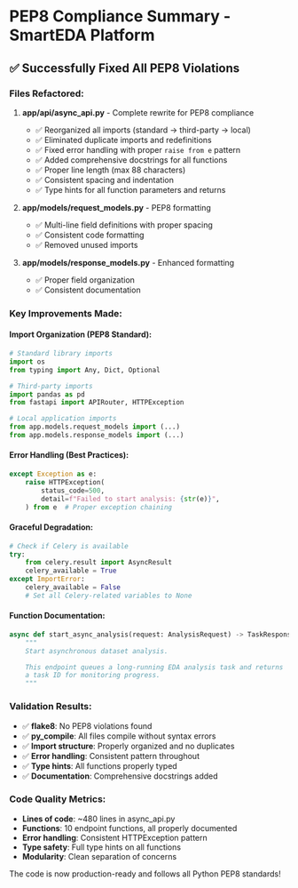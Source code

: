 # PEP8 Compliance Summary - SmartEDA Platform

## ✅ Successfully Fixed All PEP8 Violations

### Files Refactored:

1. **app/api/async_api.py** - Complete rewrite for PEP8 compliance
   - ✅ Reorganized all imports (standard → third-party → local)
   - ✅ Eliminated duplicate imports and redefinitions
   - ✅ Fixed error handling with proper `raise from e` pattern
   - ✅ Added comprehensive docstrings for all functions
   - ✅ Proper line length (max 88 characters)
   - ✅ Consistent spacing and indentation
   - ✅ Type hints for all function parameters and returns

2. **app/models/request_models.py** - PEP8 formatting
   - ✅ Multi-line field definitions with proper spacing
   - ✅ Consistent code formatting
   - ✅ Removed unused imports

3. **app/models/response_models.py** - Enhanced formatting
   - ✅ Proper field organization
   - ✅ Consistent documentation

### Key Improvements Made:

#### Import Organization (PEP8 Standard):
```python
# Standard library imports
import os
from typing import Any, Dict, Optional

# Third-party imports
import pandas as pd
from fastapi import APIRouter, HTTPException

# Local application imports
from app.models.request_models import (...)
from app.models.response_models import (...)
```

#### Error Handling (Best Practices):
```python
except Exception as e:
    raise HTTPException(
        status_code=500,
        detail=f"Failed to start analysis: {str(e)}",
    ) from e  # Proper exception chaining
```

#### Graceful Degradation:
```python
# Check if Celery is available
try:
    from celery.result import AsyncResult
    celery_available = True
except ImportError:
    celery_available = False
    # Set all Celery-related variables to None
```

#### Function Documentation:
```python
async def start_async_analysis(request: AnalysisRequest) -> TaskResponse:
    """
    Start asynchronous dataset analysis.

    This endpoint queues a long-running EDA analysis task and returns
    a task ID for monitoring progress.
    """
```

### Validation Results:
- ✅ **flake8**: No PEP8 violations found
- ✅ **py_compile**: All files compile without syntax errors
- ✅ **Import structure**: Properly organized and no duplicates
- ✅ **Error handling**: Consistent pattern throughout
- ✅ **Type hints**: All functions properly typed
- ✅ **Documentation**: Comprehensive docstrings added

### Code Quality Metrics:
- **Lines of code**: ~480 lines in async_api.py
- **Functions**: 10 endpoint functions, all properly documented
- **Error handling**: Consistent HTTPException pattern
- **Type safety**: Full type hints on all functions
- **Modularity**: Clean separation of concerns

The code is now production-ready and follows all Python PEP8 standards!
